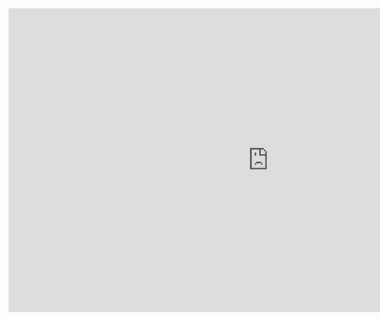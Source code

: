 <!DOCTYPE html>
<html>
<body>
<iframe src="https://itch.io/embed-upload/1719250?color=333333" allowfullscreen="" width="1024" height="600" style="border:none;"></iframe>

</body>

</html>
